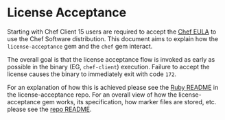 # License Acceptance

Starting with Chef Client 15 users are required to accept the [Chef
EULA](https://www.chef.io/end-user-license-agreement/) to use the Chef Software distribution. This document aims to
explain how the `license-acceptance` gem and the `chef` gem interact.

The overall goal is that the license acceptance flow is invoked as early as possible in the binary (EG, `chef-client`)
execution. Failure to accept the license causes the binary to immediately exit with code `172`.

For an explanation of how this is achieved please see the [Ruby
README](https://github.com/chef/license-acceptance/tree/main/components/ruby) in the license-acceptance repo. For an
overall view of how the license-acceptance gem works, its specification, how marker files are stored, etc. please see
the [repo README](https://github.com/chef/license-acceptance).
